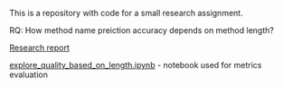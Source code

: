 This is a repository with code for a small research assignment.

RQ: How method name preiction accuracy depends on method length?

[Research report](https://drive.google.com/file/d/1QVNPLTomrmBoubzxHUyaFMQlKQAdTIcQ/view?usp=sharing)

[explore_quality_based_on_length.ipynb](notebooks/explore_quality_based_on_length.ipynb) -  notebook used for metrics evaluation
